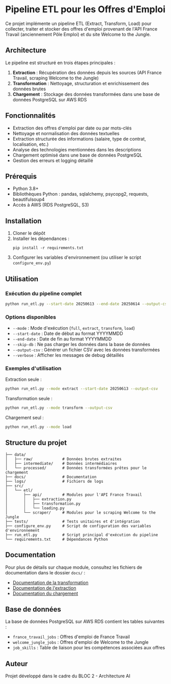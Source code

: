 # Pipeline ETL pour les Offres d'Emploi

Ce projet implémente un pipeline ETL (Extract, Transform, Load) pour collecter, traiter et stocker des offres d'emploi provenant de l'API France Travail (anciennement Pôle Emploi) et du site Welcome to the Jungle.

## Architecture

Le pipeline est structuré en trois étapes principales :

1. **Extraction** : Récupération des données depuis les sources (API France Travail, scraping Welcome to the Jungle)
2. **Transformation** : Nettoyage, structuration et enrichissement des données brutes
3. **Chargement** : Stockage des données transformées dans une base de données PostgreSQL sur AWS RDS

## Fonctionnalités

- Extraction des offres d'emploi par date ou par mots-clés
- Nettoyage et normalisation des données textuelles
- Extraction structurée des informations (salaire, type de contrat, localisation, etc.)
- Analyse des technologies mentionnées dans les descriptions
- Chargement optimisé dans une base de données PostgreSQL
- Gestion des erreurs et logging détaillé

## Prérequis

- Python 3.8+
- Bibliothèques Python : pandas, sqlalchemy, psycopg2, requests, beautifulsoup4
- Accès à AWS (RDS PostgreSQL, S3)

## Installation

1. Cloner le dépôt
2. Installer les dépendances :
   ```
   pip install -r requirements.txt
   ```
3. Configurer les variables d'environnement (ou utiliser le script `configure_env.py`)

## Utilisation

### Exécution du pipeline complet

```bash
python run_etl.py --start-date 20250613 --end-date 20250614 --output-csv
```

### Options disponibles

- `--mode` : Mode d'exécution (`full`, `extract`, `transform`, `load`)
- `--start-date` : Date de début au format YYYYMMDD
- `--end-date` : Date de fin au format YYYYMMDD
- `--skip-db` : Ne pas charger les données dans la base de données
- `--output-csv` : Générer un fichier CSV avec les données transformées
- `--verbose` : Afficher les messages de debug détaillés

### Exemples d'utilisation

Extraction seule :
```bash
python run_etl.py --mode extract --start-date 20250613 --output-csv
```

Transformation seule :
```bash
python run_etl.py --mode transform --output-csv
```

Chargement seul :
```bash
python run_etl.py --mode load
```

## Structure du projet

```
├── data/
│   ├── raw/             # Données brutes extraites
│   ├── intermediate/    # Données intermédiaires
│   └── processed/       # Données transformées prêtes pour le chargement
├── docs/                # Documentation
├── logs/                # Fichiers de logs
├── src/
│   └── etl/
│       ├── api/         # Modules pour l'API France Travail
│       │   ├── extraction.py
│       │   ├── transformation.py
│       │   └── loading.py
│       └── scraper/     # Modules pour le scraping Welcome to the Jungle
├── tests/               # Tests unitaires et d'intégration
├── configure_env.py     # Script de configuration des variables d'environnement
├── run_etl.py           # Script principal d'exécution du pipeline
└── requirements.txt     # Dépendances Python
```

## Documentation

Pour plus de détails sur chaque module, consultez les fichiers de documentation dans le dossier `docs/` :

- [Documentation de la transformation](docs/transformation_documentation.md)
- [Documentation de l'extraction](docs/extraction_documentation.md)
- [Documentation du chargement](docs/loading_documentation.md)

## Base de données

La base de données PostgreSQL sur AWS RDS contient les tables suivantes :

- `france_travail_jobs` : Offres d'emploi de France Travail
- `welcome_jungle_jobs` : Offres d'emploi de Welcome to the Jungle
- `job_skills` : Table de liaison pour les compétences associées aux offres

## Auteur

Projet développé dans le cadre du BLOC 2 - Architecture AI
